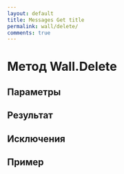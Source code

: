 ```yaml
---
layout: default
title: Messages Get title
permalink: wall/delete/
comments: true
---
```

# Метод Wall.Delete

## Параметры

## Результат

## Исключения

## Пример
```csharp

```
